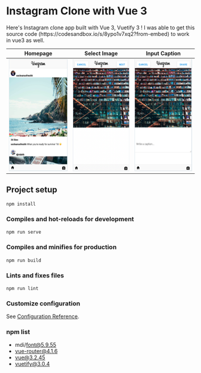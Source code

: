# Instagram Clone with Vue 3
<table>
Here's Instagram clone app built with Vue 3, Vuetify 3 !
I was able to get this source code (https://codesandbox.io/s/8ypo1v7xq2?from-embed) to work in vue3 as well.
  <thead>
    <th>Homepage</th>
    <th>Select Image</th>
    <th>Input Caption</th>
  </thead>

  <tbody>
    <tr>
      <td>
        <img src="./public/img/icons/homepage.png" height="300px" />
      </td>
      <td>
        <img src="./public/img/icons/select_img.png" height="300px" />
      </td>
      <td>
        <img src="./public/img/icons/input_caption.png" height="300px" />
      </td>
    </tr>
  </tbody>
</table>

## Project setup
```
npm install
```

### Compiles and hot-reloads for development
```
npm run serve
```

### Compiles and minifies for production
```
npm run build
```

### Lints and fixes files
```
npm run lint
```

### Customize configuration
See [Configuration Reference](https://cli.vuejs.org/config/).


### npm list
- mdi/font@5.9.55
- vue-router@4.1.6
- vue@3.2.45
- vuetify@3.0.4